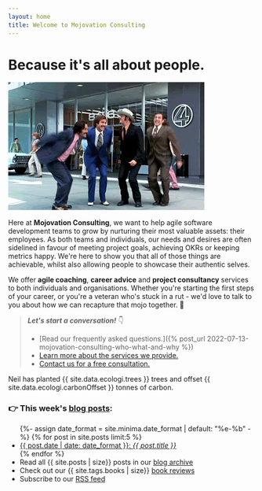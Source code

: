 ```yaml
---
layout: home
title: Welcome to Mojovation Consulting
---
```


# Because it's all about people.

![Anchorman - jumping](/assets/img/anchorman.gif)

Here at **Mojovation Consulting**, we want to help agile software development teams to grow by nurturing their most valuable assets: their employees. As both teams and individuals, our needs and desires are often sidelined in favour of meeting project goals, achieving OKRs or keeping metrics happy. We're here to show you that all of those things are achievable, whilst also allowing people to showcase their authentic selves.

We offer **agile coaching**, **career advice** and **project consultancy** services to both individuals and organisations. Whether you're starting the first steps of your career, or you're a veteran who's stuck in a rut - we'd love to talk to you about how we can recapture that mojo together. 🚀

> **_Let's start a conversation!_** 👇  
> * [Read our frequently asked questions.]({% post_url 2022-07-13-mojovation-consulting-who-what-and-why %})
> * [Learn more about the services we provide.](/about.md) 
> * [Contact us for a free consultation.](/about.md#contact)

Neil has planted {{ site.data.ecologi.trees }} trees and offset {{ site.data.ecologi.carbonOffset }} tonnes of carbon.

### 👉 This week's [blog posts](/blog/):

<ul>
{%- assign date_format = site.minima.date_format | default: "%e-%b" -%}
  {% for post in site.posts limit:5 %}
    <li>
      <a href="{{ post.url }}">{{ post.date | date: date_format }}: <i>{{ post.title }}</i></a>
    </li>
  {% endfor %}
  <li>Read all {{ site.posts | size}} posts in our <a href="/blog/">blog archive</a></li>
  <li>Check out our {{ site.tags.books | size}} <a href="/books/">book reviews</a></li>
  <li>Subscribe to our <a href="feed.xml">RSS feed</a></li>
</ul>